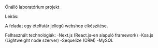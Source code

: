 Önálló laboratórium projekt

Leírás:

A feladat egy ételfutár jellegű webshop elkészítése.

Felhasznált technológiák:
-Next.js (React.js-en alapuló framework)
-Koa.js (Lightweight node szerver)
-Sequelize (ORM)
-MySQL
